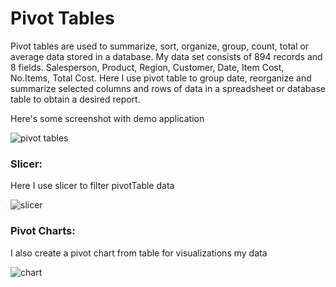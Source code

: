 # Pivot Tables
Pivot tables are used to summarize, sort, organize, group, count, total or average data stored in a database. 
My data set consists of 894 records and 8 fields. Salesperson, Product, Region, Customer, Date, Item Cost, No.Items, Total Cost.
Here I use pivot table to group date, reorganize and summarize selected columns and rows of data in a spreadsheet or database table to obtain a desired report.


Here's some screenshot with demo application 

![pivot tables](https://user-images.githubusercontent.com/33751371/34668675-a80a5040-f498-11e7-860d-4eb9cd0364d8.PNG)

### Slicer:
Here I use slicer to filter pivotTable data

![slicer](https://user-images.githubusercontent.com/33751371/34718357-86b8357e-f560-11e7-82ae-9a61a3260693.PNG)

### Pivot Charts:
I also create a pivot chart from  table for visualizations my data

![chart](https://user-images.githubusercontent.com/33751371/34718591-7891813e-f561-11e7-8d30-cae64d012812.PNG)

